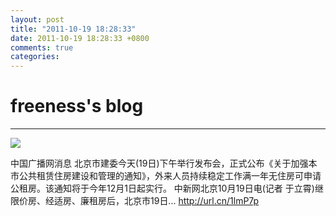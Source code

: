 ```yaml
---
layout: post
title: "2011-10-19 18:28:33"
date: 2011-10-19 18:28:33 +0800
comments: true
categories: 
---
```


# freeness's blog

----------

![](http://okqmqrbgo.bkt.clouddn.com/201110191828331.jpg)

>
中国广播网消息 北京市建委今天(19日)下午举行发布会，正式公布《关于加强本市公共租赁住房建设和管理的通知》，外来人员持续稳定工作满一年无住房可申请公租房。该通知将于今年12月1日起实行。  中新网北京10月19日电(记者 于立霄)继限价房、经适房、廉租房后，北京市19日... http://url.cn/1lmP7p